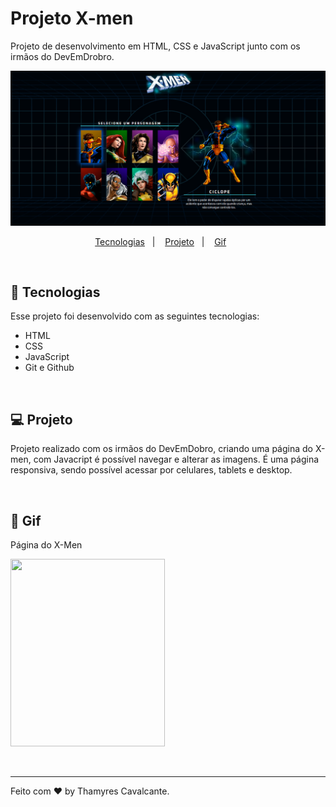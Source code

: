 # Projeto X-men

Projeto de desenvolvimento em HTML, CSS e JavaScript junto com os irmãos do DevEmDrobro.


![](src/inf/Capa.png)


<p align="center">
  <a href="#-tecnologias">Tecnologias</a>&nbsp;&nbsp;&nbsp;|&nbsp;&nbsp;&nbsp;  
  <a href="#-projeto">Projeto</a>&nbsp;&nbsp;&nbsp;|&nbsp;&nbsp;&nbsp;  
  <a href="#-gif">Gif</a>&nbsp;&nbsp;&nbsp;&nbsp;&nbsp;&nbsp;
</p>

<br>


## 🚀 Tecnologias

Esse projeto foi desenvolvido com as seguintes tecnologias:

- HTML
- CSS
- JavaScript
- Git e Github

<br>

## 💻 Projeto

Projeto realizado com os irmãos do DevEmDobro, criando uma página do X-men, com Javacript é possível navegar e alterar as imagens. É uma página responsiva, sendo possível acessar por celulares, tablets e desktop.


<br>

## 📸 Gif
Página do X-Men

<img width="70%" height="300" src="src/inf/X-men.gif"></img>


<br>

---

Feito com ♥ by Thamyres Cavalcante.




